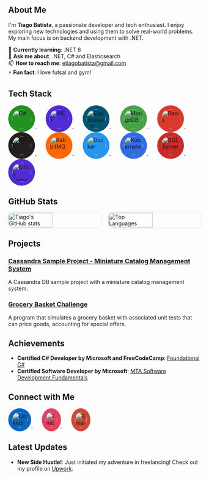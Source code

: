 ## About Me

I'm **Tiago Batista**, a passionate developer and tech enthusiast. I enjoy exploring new technologies and using them to solve real-world problems. My main focus is on backend development with .NET.

🌱 **Currently learning**: .NET 8  
💬 **Ask me about**: .NET, C# and Elasticsearch  
📫 **How to reach me**: [etiagobatista@gmail.com](mailto:etiagobatista@gmail.com)  
⚡ **Fun fact**: I love futsal and gym!

## Tech Stack

<!-- C# -->
<a href="https://docs.microsoft.com/en-us/dotnet/csharp/" target="_blank" title="C#">
  <img src="https://cdn.jsdelivr.net/gh/devicons/devicon/icons/csharp/csharp-original.svg" alt="C#" style="width: 50px; height: 50px; border-radius: 50%; background-color: #239120; padding: 10px;"/>
</a>
&nbsp;&nbsp;&nbsp;&nbsp;&nbsp;

<!-- .NET -->
<a href="https://dotnet.microsoft.com/" target="_blank" title=".NET">
  <img src="https://cdn.jsdelivr.net/gh/devicons/devicon@latest/icons/dot-net/dot-net-original-wordmark.svg" alt=".NET" style="width: 50px; height: 50px; border-radius: 50%; background-color: #512BD4; padding: 10px;"/>
</a>
&nbsp;&nbsp;&nbsp;&nbsp;&nbsp;

<!-- Elasticsearch -->
<a href="https://www.elastic.co/elasticsearch/" target="_blank" title="Elasticsearch">
  <img src="https://cdn.jsdelivr.net/gh/devicons/devicon/icons/elasticsearch/elasticsearch-original.svg" alt="Elasticsearch" style="width: 50px; height: 50px; border-radius: 50%; background-color: #005571; padding: 10px;"/>
</a>
&nbsp;&nbsp;&nbsp;&nbsp;&nbsp;

<!-- MongoDB -->
<a href="https://www.mongodb.com/" target="_blank" title="MongoDB">
  <img src="https://cdn.jsdelivr.net/gh/devicons/devicon/icons/mongodb/mongodb-original.svg" alt="MongoDB" style="width: 50px; height: 50px; border-radius: 50%; background-color: #47A248; padding: 10px;"/>
</a>
&nbsp;&nbsp;&nbsp;&nbsp;&nbsp;

<!-- Redis -->
<a href="https://redis.io/" target="_blank" title="Redis">
  <img src="https://cdn.jsdelivr.net/gh/devicons/devicon/icons/redis/redis-original.svg" alt="Redis" style="width: 50px; height: 50px; border-radius: 50%; background-color: #DC382D; padding: 10px;"/>
</a>
&nbsp;&nbsp;&nbsp;&nbsp;&nbsp;

<!-- Kafka -->
<a href="https://kafka.apache.org/" target="_blank" title="Kafka">
  <img src="https://cdn.jsdelivr.net/gh/devicons/devicon/icons/apachekafka/apachekafka-original.svg" alt="Kafka" style="width: 50px; height: 50px; border-radius: 50%; background-color: #231F20; padding: 10px;"/>
</a>
&nbsp;&nbsp;&nbsp;&nbsp;&nbsp;

<!-- RabbitMQ -->
<a href="https://www.rabbitmq.com/" target="_blank" title="RabbitMQ">
  <img src="https://cdn.jsdelivr.net/gh/devicons/devicon/icons/rabbitmq/rabbitmq-original.svg" alt="RabbitMQ" style="width: 50px; height: 50px; border-radius: 50%; background-color: #FF6600; padding: 10px;"/>
</a>
&nbsp;&nbsp;&nbsp;&nbsp;&nbsp;

<!-- Docker -->
<a href="https://www.docker.com/" target="_blank" title="Docker">
  <img src="https://cdn.jsdelivr.net/gh/devicons/devicon/icons/docker/docker-original.svg" alt="Docker" style="width: 50px; height: 50px; border-radius: 50%; background-color: #2496ED; padding: 10px;"/>
</a>
&nbsp;&nbsp;&nbsp;&nbsp;&nbsp;

<!-- Kubernetes -->
<a href="https://kubernetes.io/" target="_blank" title="Kubernetes">
  <img src="https://cdn.jsdelivr.net/gh/devicons/devicon/icons/kubernetes/kubernetes-original.svg" alt="Kubernetes" style="width: 50px; height: 50px; border-radius: 50%; background-color: #326CE5; padding: 10px;"/>
</a>
&nbsp;&nbsp;&nbsp;&nbsp;&nbsp;

<!-- SQL Server -->
<a href="https://www.microsoft.com/en-us/sql-server" target="_blank" title="SQL Server">
  <img src="https://cdn.jsdelivr.net/gh/devicons/devicon/icons/microsoftsqlserver/microsoftsqlserver-original.svg" alt="SQL Server" style="width: 50px; height: 50px; border-radius: 50%; background-color: #CC2927; padding: 10px;"/>
</a>
&nbsp;&nbsp;&nbsp;&nbsp;&nbsp;

<!-- Entity Framework Core -->
<a href="https://docs.microsoft.com/en-us/ef/" target="_blank" title="Entity Framework Core">
  <img src="https://user-images.githubusercontent.com/58300181/118834163-ec6da000-b8b9-11eb-98dc-5e604c11e79f.png" alt="Entity Framework" style="width: 50px; height: 50px; border-radius: 50%; background-color: #512BD4; padding: 10px;"/>
</a>

## GitHub Stats

<div style="display: flex; justify-content: space-between;">
  <img src="https://github-readme-stats.vercel.app/api?username=tiagobatista&show_icons=true&theme=default" alt="Tiago's GitHub stats" style="width: 48%; border-radius: 10px; box-shadow: 0 0 10px rgba(0,0,0,0.1);"/>
  <img src="https://github-readme-stats.vercel.app/api/top-langs/?username=tiagobatista&layout=compact&theme=default" alt="Top Languages" style="width: 48%; border-radius: 10px; box-shadow: 0 0 10px rgba(0,0,0,0.1);"/>
</div>

## Projects

### [Cassandra Sample Project - Miniature Catalog Management System](https://github.com/tiagobatista/cassandra-sample-project-catalog-management-system)
A Cassandra DB sample project with a miniature catalog management system.

### [Grocery Basket Challenge](https://github.com/tiagobatista/grocery-basket-challenge)
A program that simulates a grocery basket with associated unit tests that can price goods, accounting for special offers.

## Achievements

- **Certified C# Developer by Microsoft and FreeCodeCamp**: [Foundational C#](https://www.freecodecamp.org/certification/tiagobatista/foundational-c-sharp-with-microsoft)
- **Certified Software Developer by Microsoft**: [MTA Software Development Fundamentals](https://www.credly.com/badges/d7c0a434-978e-48a1-9594-3924e90a0cfb)

## Connect with Me

<!-- LinkedIn -->
<a href="https://www.linkedin.com/in/tiagobatista94" target="_blank" title="LinkedIn">
  <img src="https://cdn.jsdelivr.net/gh/devicons/devicon@latest/icons/linkedin/linkedin-original-wordmark.svg" alt="LinkedIn" style="width: 40px; height: 40px; border-radius: 50%; background-color: #0A66C2; padding: 10px;"/>
</a>
&nbsp;&nbsp;&nbsp;&nbsp;&nbsp;

<!-- Instagram -->
<a href="https://instagram.com/tiagobatista94" target="_blank" title="Instagram">
  <img src="https://www.svgrepo.com/show/475658/instagram-color.svg" alt="Instagram" style="width: 30px; height: 40px; border-radius: 50%; background-color: #E4405F; padding: 10px;"/>
</a>
&nbsp;&nbsp;&nbsp;&nbsp;&nbsp;

<!-- Email -->
<a href="mailto:etiagobatista@gmail.com" target="_blank" title="Email">
  <img src="https://www.svgrepo.com/show/303161/gmail-icon-logo.svg" alt="Email" style="width: 30px; height: 40px; border-radius: 50%; background-color: #D14836; padding: 10px;"/>
</a>

## Latest Updates

- **New Side Hustle!**: Just initiated my adventure in freelancing! Check out my profile on [Upwork](https://www.upwork.com/freelancers/~01a05819be3510cc63).
